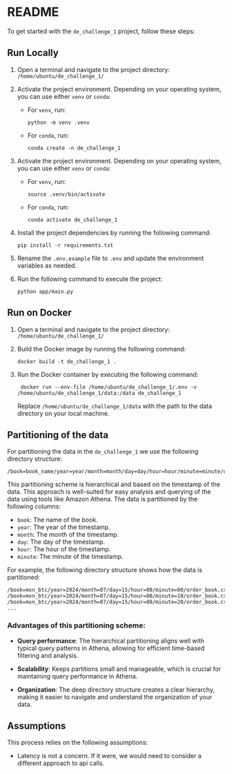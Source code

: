 # README

To get started with the `de_challenge_1` project, follow these steps:

## Run Locally

1. Open a terminal and navigate to the project directory: `/home/ubuntu/de_challenge_1/`

2. Activate the project environment. Depending on your operating system, you can use either `venv` or `conda`:

   - For `venv`, run:
     ```
     python -m venv .venv
     ```
   - For `conda`, run:
     ```
     conda create -n de_challenge_1
     ```

3. Activate the project environment. Depending on your operating system, you can use either `venv` or `conda`:

   - For `venv`, run:
     ```
     source .venv/bin/activate
     ```
   - For `conda`, run:
     ```
     conda activate de_challenge_1
     ```

4. Install the project dependencies by running the following command:

   ```
   pip install -r requirements.txt
   ```

5. Rename the `.env.example` file to `.env` and update the environment variables as needed.

6. Run the following command to execute the project:
   ```
   python app/main.py
   ```

## Run on Docker

1. Open a terminal and navigate to the project directory: `/home/ubuntu/de_challenge_1/`

2. Build the Docker image by running the following command:

   ```
   docker build -t de_challenge_1 .
   ```

3. Run the Docker container by executing the following command:

   ```
    docker run --env-file /home/ubuntu/de_challenge_1/.env -v /home/ubuntu/de_challenge_1/data:/data de_challenge_1
   ```

   Replace `/home/ubuntu/de_challenge_1/data` with the path to the data directory on your local machine.

## Partitioning of the data

For partitioning the data in the `de_challenge_1` we use the following directory structure:

```
/book=book_name/year=year/month=month/day=day/hour=hour/minute=minute/order_book.csv
```

This partitioning scheme is hierarchical and based on the timestamp of the data.
This approach is well-suited for easy analysis and querying of the data using tools like Amazon Athena.
The data is partitioned by the following columns:

- `book`: The name of the book.
- `year`: The year of the timestamp.
- `month`: The month of the timestamp.
- `day`: The day of the timestamp.
- `hour`: The hour of the timestamp.
- `minute`: The minute of the timestamp.

For example, the following directory structure shows how the data is partitioned:

```
/book=mxn_btc/year=2024/month=07/day=15/hour=00/minute=00/order_book.csv
/book=mxn_btc/year=2024/month=07/day=15/hour=00/minute=10/order_book.csv
/book=mxn_btc/year=2024/month=07/day=15/hour=00/minute=20/order_book.csv
...
```

### Advantages of this partitioning scheme:

- **Query performance**: The hierarchical partitioning aligns well with typical query patterns in Athena, allowing for efficient time-based filtering and analysis.

- **Scalability**: Keeps partitions small and manageable, which is crucial for maintaining query performance in Athena.

- **Organization**: The deep directory structure creates a clear hierarchy, making it easier to navigate and understand the organization of your data.

## Assumptions

This process relies on the following assumptions:

- Latency is not a concern. If it were, we would need to consider a different approach to api calls.
